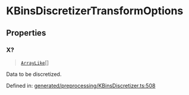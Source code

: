 # KBinsDiscretizerTransformOptions

## Properties

### X?

> [`ArrayLike`](../types/ArrayLike.md)[]

Data to be discretized.

Defined in:  [generated/preprocessing/KBinsDiscretizer.ts:508](https://github.com/transitive-bullshit/scikit-learn-ts/blob/92ab806/packages/sklearn/src/generated/preprocessing/KBinsDiscretizer.ts#L508)
